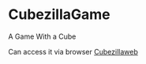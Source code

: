 # CubezillaGame

A Game With a Cube

Can access it via browser [Cubezillaweb](https://cargm.netlify.app/)
